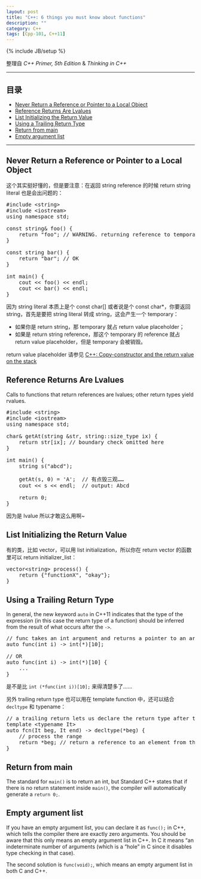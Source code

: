 ```yaml
---
layout: post
title: "C++: 6 things you must know about functions"
description: ""
category: C++
tags: [Cpp-101, C++11]
---
```

{% include JB/setup %}

整理自 _C++ Primer, 5th Edition_ & _Thinking in C++_

-----

## 目录

- [Never Return a Reference or Pointer to a Local Object](#thing1)
- [Reference Returns Are Lvalues](#thing2)
- [List Initializing the Return Value](#thing3)
- [Using a Trailing Return Type](#thing4)
- [Return from main](#thing5)
- [Empty argument list](#thing6)

-----

## <a name="thing1"></a>Never Return a Reference or Pointer to a Local Object

这个其实挺好懂的，但是要注意：在返回 string reference 的时候 return string literal 也是会出问题的：

<pre class="prettyprint linenums">
#include &lt;string&gt;
#include &lt;iostream&gt;
using namespace std;

const string& foo() {
	return "foo"; // WARNING. returning reference to temporary
}

const string bar() {
	return "bar"; // OK
}

int main() {
	cout &lt;&lt; foo() &lt;&lt; endl;
	cout &lt;&lt; bar() &lt;&lt; endl;
}
</pre> 

因为 string literal 本质上是个 const char[] 或者说是个 const char*，你要返回 string，首先是要把 string literal 转成 string，这会产生一个 temporary：

- 如果你是 return string，那 temporary 就占 return value placeholder；
- 如果是 return string reference，那这个 temporary 的 reference 就占 return value placeholder，但是 temporary 会被销毁。

return value placeholder 请参见 [C++: Copy-constructor and the return value on the stack](/c++/2015/04/02/cpp-copy-constructor-and-the-return-value-on-the-stack) 

## <a name="thing2"></a>Reference Returns Are Lvalues

Calls to functions that return references are lvalues; other return types yield rvalues. 

<pre class="prettyprint linenums">
#include &lt;string&gt;
#include &lt;iostream&gt;
using namespace std;

char& getAt(string &str, string::size_type ix) {
    return str[ix]; // boundary check omitted here
}

int main() {
    string s("abcd");
    
	getAt(s, 0) = 'A';	// 有点毁三观……
    cout &lt;&lt; s &lt;&lt; endl;	// output: Abcd
    
	return 0;
}
</pre>

因为是 lvalue 所以才敢这么用啊~

## <a name="thing3"></a>List Initializing the Return Value

有的类，比如 vector，可以用 list initialization，所以你在 return vector 的函数里可以 return initializer_list：

<pre class="prettyprint linenums">
vector&lt;string&gt; process() {
	return {"functionX", "okay"};
}
</pre>

## <a name="thing4"></a>Using a Trailing Return Type

In general, the new keyword `auto` in C++11 indicates that the type of the expression (in this case the return type of a function) should be inferred from the result of what occurs after the `->`.

<pre class="prettyprint linenums">
// func takes an int argument and returns a pointer to an array of 10 ints
auto func(int i) -> int(*)[10];

// OR
auto func(int i) -> int(*)[10] {
	...
}
</pre>

是不是比 `int (*func(int i))[10];` 来得清楚多了……

另外 trailing return type 也可以用在 template function 中，还可以结合 `decltype` 和 typename：

<pre class="prettyprint linenums">
// a trailing return lets us declare the return type after the parameter list is seen
template &lt;typename It&gt;
auto fcn(It beg, It end) -&gt; decltype(*beg) {
	// process the range
	return *beg; // return a reference to an element from the range
}
</pre>

## <a name="thing5"></a>Return from main

The standard for `main()` is to return an int, but Standard C++ states that if there is no return statement inside `main()`, the compiler will automatically generate a `return 0;`.

## <a name="thing6"></a>Empty argument list

If you have an empty argument list, you can declare it as `func();` in C++, which tells the compiler there are exactly zero arguments. You should be aware that this only means an empty argument list in C++. In C it means “an indeterminate number of arguments (which is a “hole” in C since it disables type checking in that case). 

The second solution is `func(void);`, which means an empty argument list in both C and C++.